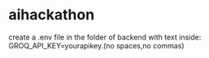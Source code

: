 # aihackathon

create a .env file in the folder of backend with text inside: GROQ_API_KEY=yourapikey.(no spaces,no commas)
